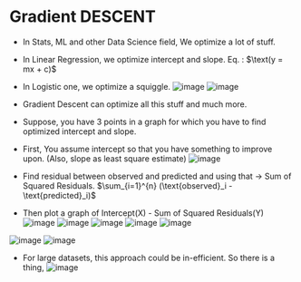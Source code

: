 # Gradient **DESCENT**

* In Stats, ML and other Data Science field, We optimize a lot of stuff.

* In Linear Regression, we optimize intercept and slope.
  Eq. : $\text(y = mx + c)$
* In Logistic one, we optimize a squiggle.
![image](https://github.com/user-attachments/assets/81fa790a-983a-4976-8f61-695ef53caa3b)
![image](https://github.com/user-attachments/assets/2a615fd4-6187-49c3-a41a-c3838c0defc1)
* Gradient Descent can optimize all this stuff and much more.

* Suppose, you have 3 points in a graph for which you have to find optimized intercept and slope.
* First, You assume intercept so that you have something to improve upon. (Also, slope as least square estimate)
![image](https://github.com/user-attachments/assets/808dc1c7-1cf2-4fdd-8920-b26d119413f7)
* Find residual between observed and predicted and using that → Sum of Squared Residuals.
  $\sum_{i=1}^{n} (\text{observed}_i - \text{predicted}_i)$
* Then plot a graph of Intercept(X) - Sum of Squared Residuals(Y)
![image](https://github.com/user-attachments/assets/10171b94-da6d-4546-9e0b-46aca826a813)
![image](https://github.com/user-attachments/assets/370a9644-699d-41de-aaea-280ed5a836d7)
![image](https://github.com/user-attachments/assets/60747229-8a49-4fad-a546-97d881555721)
![image](https://github.com/user-attachments/assets/d9c7b939-6257-47bd-85be-f5724a612492)
![image](https://github.com/user-attachments/assets/9e97b800-a93e-4c6e-85fb-f753af19d237)

![image](https://github.com/user-attachments/assets/b514d12e-739e-4be8-910e-a674f1132a64)
![image](https://github.com/user-attachments/assets/87dfad08-3d92-4d98-bd17-8c0dd65391f3)

* For large datasets, this approach could be in-efficient.
  So there is a thing,
  ![image](https://github.com/user-attachments/assets/3bbd5dae-ae52-4e2b-8183-feb1aefb6d09)